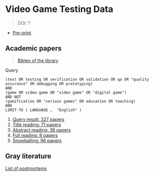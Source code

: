 # Video Game Testing Data
> DOI: ?

* [Pre-print](?)


## Academic papers
> [Bibtex of the library](all-papers-final.bib)

Query
```
(test OR testing OR verification OR validation OR qa OR "quality assurance" OR debugging OR prototyping)
AND
(game OR video-game OR "video game" OR "digital game")
AND NOT
(gamification OR "serious games" OR education OR teaching)
AND
LIMIT-TO ( LANGUAGE ,  "English" )
```

1. [Query result: 327 papers](academic-papers/step1-papers-query.csv)
2. [Title reading: 71 papers](academic-papers/step2-papers-title.csv)
3. [Abstract reading: 38 papers](academic-papers/step3-papers-abstract.csv)
4. [Full reading: 8 papers](academic-papers/step4-papers-full-reading.csv)
5. [Snowballing: 96 papers](academic-papers/all-papers-final.csv)

## Gray literature

[List of postmortems](postmortems.csv)
